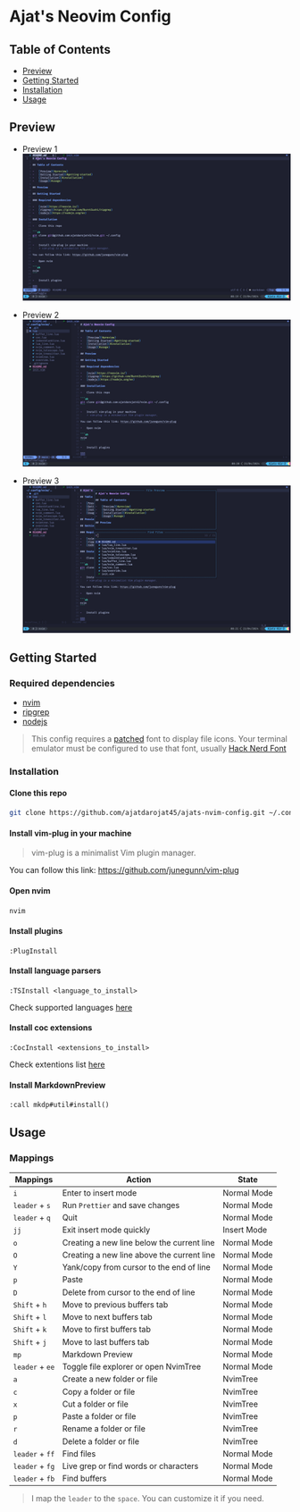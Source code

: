 # Ajat's Neovim Config

## Table of Contents

-   [Preview](#preview)
-   [Getting Started](#getting-started)
-   [Installation](#installation)
-   [Usage](#usage)

## Preview

-   Preview 1
    ![preview-1](./assets/editor.jpg "preview-1")

-   Preview 2
    ![preview-2](./assets/explorer.jpg "preview-2")

-   Preview 3
    ![preview-3](./assets/finder.jpg "preview-3")

## Getting Started

### Required dependencies

-   [nvim](https://neovim.io/)
-   [ripgrep](https://github.com/BurntSushi/ripgrep)
-   [nodejs](https://nodejs.org/en)

> This config requires a [patched](https://www.nerdfonts.com/) font to display file icons. Your terminal emulator must be configured to use that font, usually [Hack Nerd Font](https://github.com/ryanoasis/nerd-fonts/releases/download/v3.2.1/Hack.zip)

### Installation

#### Clone this repo

```sh
git clone https://github.com/ajatdarojat45/ajats-nvim-config.git ~/.config/nvim
```

#### Install vim-plug in your machine

> vim-plug is a minimalist Vim plugin manager.

You can follow this link: https://github.com/junegunn/vim-plug

#### Open nvim

```sh
nvim
```

#### Install plugins

```
:PlugInstall
```

#### Install language parsers

```
:TSInstall <language_to_install>
```

Check supported languages [here](https://github.com/nvim-treesitter/nvim-treesitter#supported-languages)

#### Install coc extensions

```
:CocInstall <extensions_to_install>
```

Check extentions list [here](https://github.com/neoclide/coc.nvim/wiki/Using-coc-extensions#implemented-coc-extensions)

#### Install MarkdownPreview

```
:call mkdp#util#install()
```

## Usage

### Mappings

| Mappings        | Action                                     | State       |
| --------------- | ------------------------------------------ | ----------- |
| `i`             | Enter to insert mode                       | Normal Mode |
| `leader` + `s`  | Run `Prettier` and save changes            | Normal Mode |
| `leader` + `q`  | Quit                                       | Normal Mode |
| `jj`            | Exit insert mode quickly                   | Insert Mode |
| `o`             | Creating a new line below the current line | Normal Mode |
| `O`             | Creating a new line above the current line | Normal Mode |
| `Y`             | Yank/copy from cursor to the end of line   | Normal Mode |
| `p`             | Paste                                      | Normal Mode |
| `D`             | Delete from cursor to the end of line      | Normal Mode |
| `Shift` + `h`   | Move to previous buffers tab               | Normal Mode |
| `Shift` + `l`   | Move to next buffers tab                   | Normal Mode |
| `Shift` + `k`   | Move to first buffers tab                  | Normal Mode |
| `Shift` + `j`   | Move to last buffers tab                   | Normal Mode |
| `mp`            | Markdown Preview                           | Normal Mode |
| `leader` + `ee` | Toggle file explorer or open NvimTree      | Normal Mode |
| `a`             | Create a new folder or file                | NvimTree    |
| `c`             | Copy a folder or file                      | NvimTree    |
| `x`             | Cut a folder or file                       | NvimTree    |
| `p`             | Paste a folder or file                     | NvimTree    |
| `r`             | Rename a folder or file                    | NvimTree    |
| `d`             | Delete a folder or file                    | NvimTree    |
| `leader` + `ff` | Find files                                 | Normal Mode |
| `leader` + `fg` | Live grep or find words or characters      | Normal Mode |
| `leader` + `fb` | Find buffers                               | Normal Mode |

> I map the `leader` to the `space`. You can customize it if you need.
